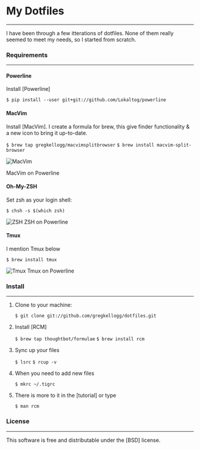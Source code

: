 # My Dotfiles

---- 

I have been through a few itterations of dotfiles.  None of them really seemed to meet my needs, so I started from scratch.

### Requirements

---- 
#### Powerline
Install [Powerline]

`$ pip install --user git+git://github.com/Lokaltog/powerline`

#### MacVim
Install [MacVim].  I create a formula for brew, this give finder functionality & a new icon to bring it up-to-date.

`$ brew tap gregkellogg/macvimsplitbrowser`
`$ brew install macvim-split-browser`

![MacVim](https://github.com/gregkellogg/dotfiles/blob/master/images/MacVim.png)

MacVim on Powerline
#### Oh-My-ZSH
Set zsh as your login shell:

`$ chsh -s $(which zsh)`

![ZSH](https://github.com/gregkellogg/dotfiles/blob/master/images/zsh.png)
ZSH on Powerline

#### Tmux
I mention Tmux below

`$ brew install tmux`

![Tmux](https://github.com/gregkellogg/dotfiles/blob/master/images/Tmux.png)
Tmux on Powerline

### Install

---- 

1. Clone to your machine:

	`$ git clone git://github.com/gregkellogg/dotfiles.git`

2. Install [RCM]

	`$ brew tap thoughtbot/formulae`
	`$ brew install rcm`

3. Sync up your files

	`$ lsrc`
	`$ rcup -v`

4. When you need to add new files

	`$ mkrc ~/.tigrc`

5. There is more to it in the [tutorial] or type 

	`$ man rcm`

### License

---- 

This software is free and distributable under the [BSD] license.
